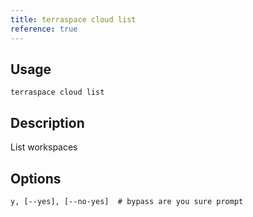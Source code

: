 ```yaml
---
title: terraspace cloud list
reference: true
---
```


## Usage

    terraspace cloud list

## Description

List workspaces


## Options

```
y, [--yes], [--no-yes]  # bypass are you sure prompt
```

